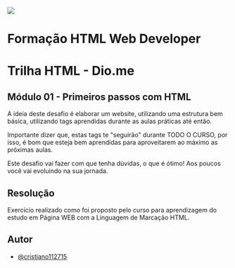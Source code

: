 
![ ](https://hermes.digitalinnovation.one/tracks/62ed1f1d-8d76-4bbc-905f-e73d20cb82f5.png)

#  Formação HTML Web Developer #

# Trilha HTML - Dio.me #


## Módulo 01 - Primeiros passos com HTML ##


A ideia deste desafio é elaborar um website, utilizando uma estrutura bem básica, utilizando tags aprendidas durante as aulas práticas até então.


Importante dizer que, estas tags te "seguirão" durante TODO O CURSO, por isso, é bom que esteja bem aprendidas para aproveitarem ao máximo as próximas aulas.


Este desafio vai fazer com que tenha dúvidas, o que é ótimo! Aos poucos você vai evoluindo na sua jornada.

## Resolução ##

Exercício realizado como foi proposto pelo curso para aprendizagem do estudo em Página WEB com a Linguagem de Marcação HTML.
## Autor

- [@cristiano112715](https://github.com/cristiano112715/Formacao-HTML-Web-Developer/tree/main/Primeiros%20Passos%20com%20HTML/Criar%20Uma%20P%C3%A1gina%20Web%20Utilizando%20as%20Tags%20Aprendidas)

